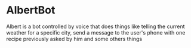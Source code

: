 # AlbertBot

Albert is a bot controlled by voice that does things like telling the current weather for a specific city, send a message to the user's phone with one recipe previously asked by him and some others things
